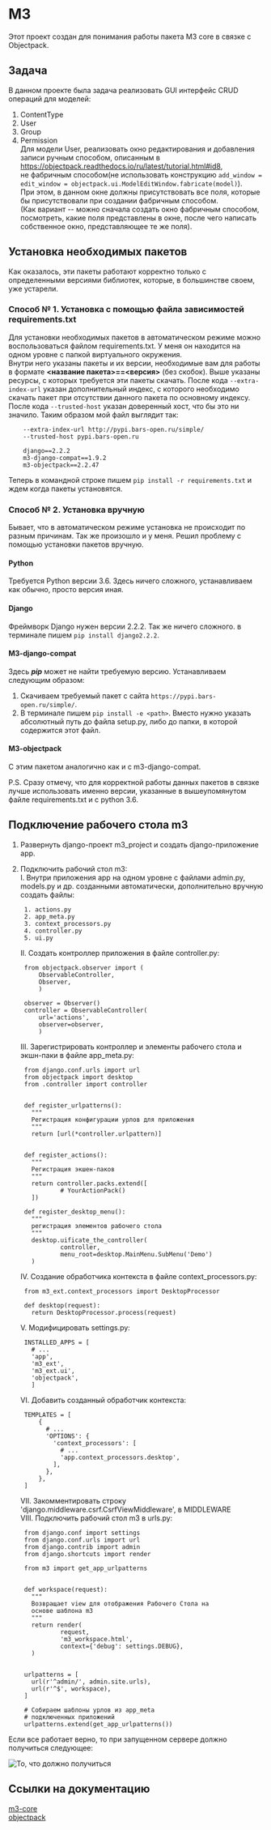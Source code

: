 # M3  
Этот проект создан для понимания работы пакета M3 core в связке с Objectpack.  

## Задача  

В данном проекте была задача реализовать GUI интерфейс CRUD операций для моделей:  
  1. ContentType  
  2. User  
  3. Group  
  4. Permission  
Для модели User, реализовать окно редактирования и добавления записи ручным способом, описанным в https://objectpack.readthedocs.io/ru/latest/tutorial.html#id8,  
не фабричным способом(не использовать конструкцию 
`add_window = edit_window = objectpack.ui.ModelEditWindow.fabricate(model)`).  
При этом, в данном окне должны присутствовать все поля, которые бы присутствовали при создании фабричным способом.  
(Как вариант -- можно сначала создать окно фабричным способом, посмотреть, какие поля представлены в окне, после чего написать собственное окно, представляющее те же поля).

## Установка необходимых пакетов  
Как оказалось, эти пакеты работают корректно только с определенными версиями библиотек, которые, в большинстве своем, уже устарели.  

### Способ № 1. Установка с помощью файла зависимостей requirements.txt  

Для установки необходимых пакетов в автоматическом режиме можно воспользоваться файлом requirements.txt. У меня он находится на одном уровне с папкой виртуального окружения.  
Внутри него указаны пакеты и их версии, необходимые вам для работы в формате **<название пакета>==<версия>** (без скобок).
Выше указаны ресурсы, с которых требуется эти пакеты скачать. 
После кода `--extra-index-url` указан дополнительный индекс, с которого необходимо скачать пакет при отсутствии данного пакета по основному индексу.  
После кода `--trusted-host` указан доверенный хост, что бы это ни значило.
Таким образом мой файл выглядит так:  
```
    --extra-index-url http://pypi.bars-open.ru/simple/  
    --trusted-host pypi.bars-open.ru  
  
    django==2.2.2  
    m3-django-compat==1.9.2  
    m3-objectpack==2.2.47  
```
Теперь в командной строке пишем `pip install -r requirements.txt` и ждем когда пакеты установятся.

### Способ № 2. Установка вручную  
Бывает, что в автоматическом режиме установка не происходит по разным причинам. Так же произошло и у меня. Решил проблему с помощью установки пакетов вручную.
    
#### Python  

Требуется Python версии 3.6. Здесь ничего сложного, устанавливаем как обычно, просто версия иная.

#### Django  

Фреймворк Django нужен версии 2.2.2. Так же ничего сложного. в терминале пишем `pip install django2.2.2`.

#### M3-django-compat

Здесь ***pip*** может не найти требуемую версию. Устанавливаем следующим образом:
  1. Скачиваем требуемый пакет с сайта `https://pypi.bars-open.ru/simple/`. 
  2. В терминале пишем `pip install -e <path>`. Вместо ***<path>*** нужно указать абсолютный путь до файла setup.py, либо до папки, в которой содержится этот файл.  

#### M3-objectpack
  С этим пакетом аналогично как и с m3-django-compat.  
  
P.S. Сразу отмечу, что для корректной работы данных пакетов в связке лучше использовать именно версии, указанные в вышеупомянутом файле requirements.txt и с python 3.6.  
  
## Подключение рабочего стола m3  
  
  1. Развернуть django-проект m3_project и создать django-приложение app.  
  2. Подключить рабочий стол m3:  
      I. Внутри приложения app на одном уровне с файлами admin.py, models.py и др. созданными автоматически, дополнительно вручную создать файлы:  
  
          1. actions.py  
          2. app_meta.py  
          3. context_processors.py  
          4. controller.py  
          5. ui.py  
  
      II. Создать контроллер приложения в файле controller.py:  
  
          from objectpack.observer import (
              ObservableController,
              Observer,
              )
  
          observer = Observer()
          controller = ObservableController(
              url='actions', 
              observer=observer,
              )
  

      III. Зарегистрировать контроллер и элементы рабочего стола и экшн-паки в файле app_meta.py:  
  

          from django.conf.urls import url  
          from objectpack import desktop  
          from .controller import controller  


          def register_urlpatterns():  
            """  
            Регистрация конфигурации урлов для приложения  
            """  
            return [url(*controller.urlpattern)]  


          def register_actions():  
            """  
            Регистрация экшен-паков  
            """  
            return controller.packs.extend([  
                    # YourActionPack()  
            ])  

          def register_desktop_menu():  
            """  
            регистрация элементов рабочего стола  
            """  
            desktop.uificate_the_controller(  
                    controller,  
                    menu_root=desktop.MainMenu.SubMenu('Demo')  
            )  

      IV. Создание обработчика контекста в файле context_processors.py:  
        
          from m3_ext.context_processors import DesktopProcessor

          def desktop(request):  
            return DesktopProcessor.process(request)
      V. Модифицировать settings.py:  
  
          INSTALLED_APPS = [  
            # ...  
            'app',  
            'm3_ext',  
            'm3_ext.ui',  
            'objectpack',  
            ]  
      VI. Добавить созданный обработчик контекста:  
  
          TEMPLATES = [  
              {
                # ...  
                'OPTIONS': {
                  'context_processors': [
                    # ...
                    'app.context_processors.desktop',
                  ],
                },
              },
          ]  
      VII. Закомментировать строку 'django.middleware.csrf.CsrfViewMiddleware', в MIDDLEWARE  
      VIII. Подключить рабочий стол m3 в urls.py:  
          
          from django.conf import settings  
          from django.conf.urls import url  
          from django.contrib import admin  
          from django.shortcuts import render  
  
          from m3 import get_app_urlpatterns  
  
  
          def workspace(request):  
            """  
            Возвращает view для отображения Рабочего Стола на  
            основе шаблона m3  
            """  
            return render(  
                    request,  
                    'm3_workspace.html',  
                    context={'debug': settings.DEBUG},  
            )  
  
  
          urlpatterns = [  
            url(r'^admin/', admin.site.urls),  
            url(r'^$', workspace),  
          ]  
  
          # Собираем шаблоны урлов из app_meta  
          # подключенных приложений  
          urlpatterns.extend(get_app_urlpatterns())  
  Если все работает верно, то при запущенном сервере должно получиться следующее:  
  
  ![То, что должно получиться](https://github.com/RomanKim94/M3/assets/126502451/ea558b0f-56a9-4181-8fd9-f32a5d52b7e1)  
  
  ## Ссылки на документацию  
  
  [m3-core](https://m3-core.readthedocs.io/ru/latest/)  
  [objectpack](https://objectpack.readthedocs.io/ru/latest/)
